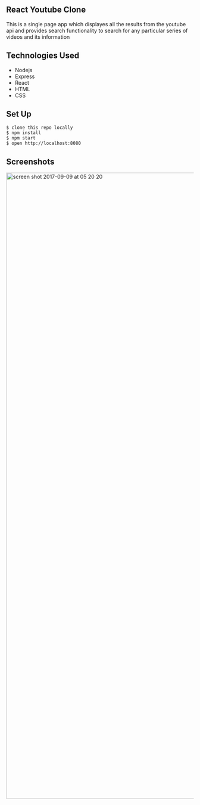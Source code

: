 ## React Youtube Clone 

This is a single page app which displayes all the results from the youtube api and provides search functionality to search for any particular series of videos and its information


## Technologies Used
- Nodejs
- Express
- React
- HTML
- CSS


## Set Up

```
$ clone this repo locally
$ npm install
$ npm start
$ open http://localhost:8080
```



## Screenshots

<img width="1680" alt="screen shot 2017-09-09 at 05 20 20" src="https://user-images.githubusercontent.com/13749603/30234804-aa974810-951e-11e7-9e7e-d8eb912de5ac.png">


